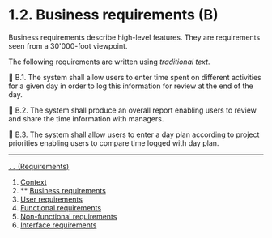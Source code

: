 # 1.2. Business requirements (B)

Business requirements describe high-level features.
They are requirements seen from a 30'000-foot viewpoint.

The following requirements are written using *traditional text*.

📄 B.1.
The system
shall
allow users to enter time spent on different activities for a given day
in order to log this information for review at the end of the day.

📄 B.2.
The system
shall
produce an overall report
enabling users to review and share the time information with managers.

📄 B.3.
The system
shall
allow users to enter a day plan according to project priorities
enabling users to compare time logged with day plan.

---

[`..` (Requirements)](./01-00-requirements.md)

1. [Context](./01-01-req-context.md)
1. ** [Business requirements](./01-02-req-business.md)
1. [User requirements](./01-03-req-user.md)
1. [Functional requirements](./01-04-req-functional.md)
1. [Non-functional requirements](./01-05-req-non-functional.md)
1. [Interface requirements](./01-06-req-interface.md)

